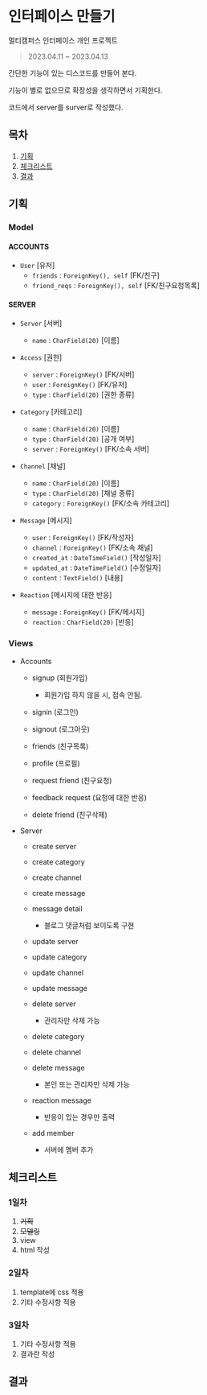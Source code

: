 # 인터페이스 만들기

멀티캠퍼스 인터페이스 개인 프로젝트

> 2023.04.11 ~ 2023.04.13

간단한 기능이 있는 디스코드를 만들어 본다.

기능이 별로 없으므로 확장성을 생각하면서 기획한다.

코드에서 server를 surver로 작성했다.

## 목차

1. [기획](###-기획)
2. [체크리스트](###-체크리스트)
3. [결과](###-결과)

## 기획

### Model
    
#### ACCOUNTS

- `User` [유저]
    - `friends` : `ForeignKey(), self`  [FK/친구]
    - `friend_reqs` : `ForeignKey(), self`  [FK/친구요청목록]

#### SERVER

- `Server` [서버]
    - `name` : `CharField(20)`  [이름]

- `Access` [권한]
    - `server` : `ForeignKey()`  [FK/서버]
    - `user` : `ForeignKey()`  [FK/유저]
    - `type` : `CharField(20)`  [권한 종류]

- `Category` [카테고리]
    - `name` : `CharField(20)`  [이름]
    - `type` : `CharField(20)`  [공개 여부]
    - `server` : `ForeignKey()`  [FK/소속 서버]

- `Channel` [채널]
    - `name` : `CharField(20)`  [이름]
    - `type` : `CharField(20)`  [채널 종류]
    - `category` : `ForeignKey()`  [FK/소속 카테고리]

- `Message` [메시지]
    - `user` : `ForeignKey()`  [FK/작성자]
    - `channel` : `ForeignKey()`  [FK/소속 채널]
    - `created_at` : `DateTimeField()`  [작성일자]
    - `updated_at` : `DateTimeField()`  [수정일자]
    - `content` : `TextField()`  [내용]

- `Reaction` [메시지에 대한 반응]
    - `message` : `ForeignKey()`  [FK/메시지]
    - `reaction` : `CharField(20)`  [반응]

### Views

- Accounts

    - signup (회원가입)
    
        - 회원가입 하지 않을 시, 접속 안됨.

    - signin (로그인)

    - signout (로그아웃)

    - friends (친구목록)

    - profile (프로필)

    - request friend (친구요청)

    - feedback request (요청에 대한 반응)

    - delete friend (친구삭제)

- Server

    - create server

    - create category

    - create channel

    - create message

    - message detail

        - 블로그 댓글처럼 보이도록 구현

    - update server

    - update category

    - update channel

    - update message

    - delete server

        - 관리자만 삭제 가능

    - delete category

    - delete channel

    - delete message
    
        - 본인 또는 관리자만 삭제 가능

    - reaction message

        - 반응이 있는 경우만 출력

    - add member

        - 서버에 멤버 추가

## 체크리스트

### 1일차
1. ~~기획~~
2. ~~모델링~~
3. view
4. html 작성

### 2일차
1. template에 css 적용
2. 기타 수정사항 적용

### 3일차
1. 기타 수정사항 적용
2. 결과란 작성

## 결과
